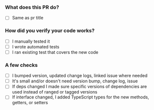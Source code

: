 ### What does this PR do?

- [ ] Same as pr title

### How did you verify your code works?

- [ ] I manually tested it
- [ ] I wrote automated tests
- [ ] I ran existing test that covers the new code

### A few checks

- [ ] I bumped version, updated change logs, linked issue where needed
- [ ] It's small and/or doesn't need version bump, change log, issue
- [ ] If deps changed I made sure specific versions of dependencies are used instead of ranged or tagged versions
- [ ] If interface changed, I added TypeScript types for the new methods, getters, or setters

<!--
### Example

**Please explain what your changes do**, example:

Adds autoFocus as a component prop. When set, it will set key focus on component rendering.
-->
